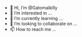 - 👋 Hi, I’m @Gatomalkilly
- 👀 I’m interested in ...
- 🌱 I’m currently learning ...
- 💞️ I’m looking to collaborate on ...
- 📫 How to reach me ...

<!---
Gatomalkilly/Gatomalkilly is a ✨ special ✨ repository because its `README.md` (this file) appears on your GitHub profile.
You can click the Preview link to take a look at your changes.
--->
